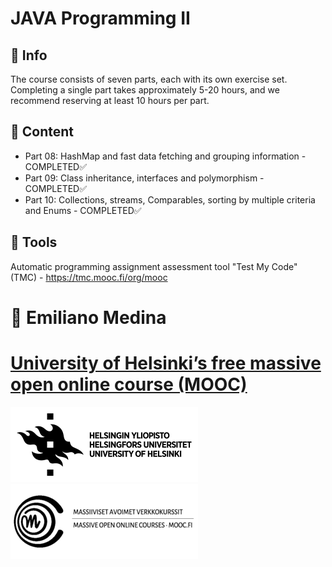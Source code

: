 # **JAVA Programming II**
## :small_blue_diamond: Info
The course consists of seven parts, each with its own exercise set.
Completing a single part takes approximately 5-20 hours, and we recommend reserving at least 10 hours per part.
## :small_blue_diamond: Content
- Part 08: HashMap and fast data fetching and grouping information - COMPLETED:white_check_mark:
- Part 09: Class inheritance, interfaces and polymorphism - COMPLETED:white_check_mark:
- Part 10: Collections, streams, Comparables, sorting by multiple criteria and Enums - COMPLETED:white_check_mark:
## :small_blue_diamond: Tools
Automatic programming assignment assessment tool "Test My Code" (TMC) - https://tmc.mooc.fi/org/mooc
# :bust_in_silhouette: Emiliano Medina
# [University of Helsinki’s free massive open online course (MOOC)](https://java-programming.mooc.fi/)
![UoH](https://github.com/EmilianoGM/JAVA-CourseII-University-of-Helsinki/blob/8d5a3989a10dddaa8bd8bae8cac1f53d245c477a/UniversityOfHelsinki.png)
![Mooc](https://github.com/EmilianoGM/JAVA-CourseII-University-of-Helsinki/blob/a379547a67823cb81ff60bd8c0d08f7373b0ee1d/moocfi.png)
